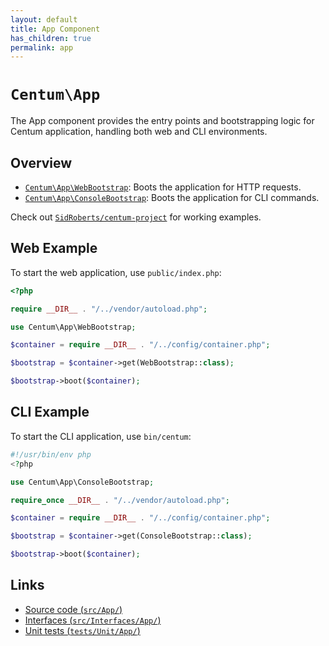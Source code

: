 ```yaml
---
layout: default
title: App Component
has_children: true
permalink: app
---
```




# `Centum\App`

The App component provides the entry points and bootstrapping logic for Centum application, handling both web and CLI environments.



## Overview

- [`Centum\App\WebBootstrap`](https://github.com/SidRoberts/centum/blob/main/src/App/WebBootstrap.php): Boots the application for HTTP requests.
- [`Centum\App\ConsoleBootstrap`](https://github.com/SidRoberts/centum/blob/main/src/App/WebBootstrap.php): Boots the application for CLI commands.

Check out [`SidRoberts/centum-project`](https://github.com/SidRoberts/centum-project) for working examples.



## Web Example

To start the web application, use `public/index.php`:

```php
<?php

require __DIR__ . "/../vendor/autoload.php";

use Centum\App\WebBootstrap;

$container = require __DIR__ . "/../config/container.php";

$bootstrap = $container->get(WebBootstrap::class);

$bootstrap->boot($container);
```



## CLI Example

To start the CLI application, use `bin/centum`:

```php
#!/usr/bin/env php
<?php

use Centum\App\ConsoleBootstrap;

require_once __DIR__ . "/../vendor/autoload.php";

$container = require __DIR__ . "/../config/container.php";

$bootstrap = $container->get(ConsoleBootstrap::class);

$bootstrap->boot($container);
```



## Links

- [Source code (`src/App/`)](https://github.com/SidRoberts/centum/blob/main/src/App/)
- [Interfaces (`src/Interfaces/App/`)](https://github.com/SidRoberts/centum/blob/main/src/Interfaces/App/)
- [Unit tests (`tests/Unit/App/`)](https://github.com/SidRoberts/centum/blob/main/tests/Unit/App/)
